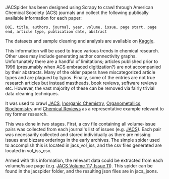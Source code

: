 JACSpider has been designed using Scrapy to crawl through American Chemical Scociety (ACS) journals and collect the following publically available information for each paper:

	DOI, title, authors, journal, year, volume, issue, page start, page end, article type, publication date, abstract

The datasets and sample cleaning and analysis are available on [Kaggle](https://www.kaggle.com/jroddy33/american-chemical-society-journals).

This information will be used to trace various trends in chemical research. Other uses may include generating author connectivity graphs. Unfortunately there are a handful of limitations; articles published prior to 1996 (presumably when ACS embraced digitization?) are not accompanied by their abstracts. Many of the older papers have miscategorized article types and are plagued by typos. Finally, some of the entries are not true research articles but instead mastheads, book reviews, software reviews etc. However, the vast majority of these can be removed via fairly trivial data cleaning techniques.

It was used to crawl [JACS](https://pubs.acs.org/journal/jacsat), [Inorganic Chemistry](https://pubs.acs.org/journal/inocaj), [Organometallics](https://pubs.acs.org/journal/orgnd7), [Biochemistry](https://pubs.acs.org/journal/bichaw) and [Chemical Reviews](https://pubs.acs.org/journal/chreay) as a representative example relevant to my former research.

This was done in two stages. First, a csv file containing all volume-issue pairs was collected from each journal's list of issues (e.g. [JACS](https://pubs.acs.org/loi/jacsat/group/d1990.y1999)). Each pair was necessarily collected and stored individually as there are missing issues and bizzare orderings in the early archives. The simple spider used to accomplish this is located in jacs_vol_iss, and the csv files generated are located in vol_iss_csv.

Armed with this information, the relevant data could be extracted from each volume/issue page (e.g. [JACS Volume 117, Issue 11](https://pubs.acs.org/toc/jacsat/117/11)). This spider can be found in the jacspider folder, and the resulting json files are in jacs_jsons.

